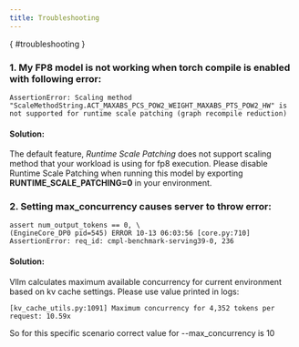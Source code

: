 ```yaml
---
title: Troubleshooting
---
```

[](){ #troubleshooting }

### 1. My FP8 model is not working when torch compile is enabled with following error:

```
AssertionError: Scaling method "ScaleMethodString.ACT_MAXABS_PCS_POW2_WEIGHT_MAXABS_PTS_POW2_HW" is not supported for runtime scale patching (graph recompile reduction)
```

#### Solution:
The default feature, _Runtime Scale Patching_ does not support scaling method that your workload is using for fp8 execution. Please disable Runtime Scale Patching when running this model by exporting **RUNTIME_SCALE_PATCHING=0** in your environment.

### 2. Setting max_concurrency causes server to throw error:

```
assert num_output_tokens == 0, \
(EngineCore_DP0 pid=545) ERROR 10-13 06:03:56 [core.py:710] AssertionError: req_id: cmpl-benchmark-serving39-0, 236
```

#### Solution:
Vllm calculates maximum available concurrency for current environment based on kv cache settings. Please use value printed in logs:

```
[kv_cache_utils.py:1091] Maximum concurrency for 4,352 tokens per request: 10.59x 
```

So for this specific scenario correct value for --max_concurrency is 10
